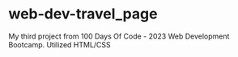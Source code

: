 # web-dev-travel_page
My third project from 100 Days Of Code - 2023 Web Development Bootcamp. Utilized HTML/CSS
